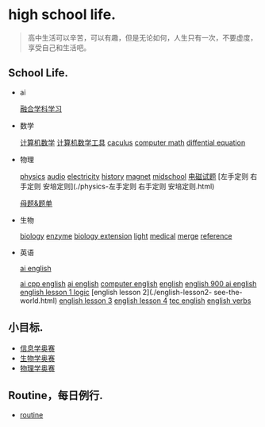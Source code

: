 # high school life.
> 高中生活可以辛苦，可以有趣，但是无论如何，人生只有一次，不要虚度，享受自己和生活吧。



## School Life.

- ai

  [融合学科学习](./ai-merge.html)

- 数学

  [计算机数学](./computer-math.html)
  [计算机数学工具](./computer-math-tools.html)
  [caculus](./math-caculus.html)
  [computer math](./math-computer.html)
  [diffential equation](./math-differential-equation.html)

- 物理

  [physics](./physics.html)
  [audio](./physics_audio.html)
  [electricity](./physics-electricity.html)
  [history](./physics-history.html)
  [magnet](./physics-magnet.html)
  [midschool](./physics-midshcool.html)
  [电磁试题](./physics-电磁试题.html)
  [左手定则 右手定则 安培定则](./physics-左手定则 右手定则 安培定则.html)

  [母题&题单](./physics_test.html)

- 生物

  [biology](./biology.html)
  [enzyme](./biology-enzyme.html)
  [biology extension](./biology-extension.html)
  [light](./biology-light.html)
  [medical](./biology-medical.html)
  [merge](./biology-merge.html)
  [reference](./biology-references.html)

- 英语

  [ai english](./ai-english.html)
  
  [ai cpp english](./ai-cpp-english.html)
  [ai english](./ai-english.html)
  [computer english](./computer-english.html)
  [english](./english.html)
  [english 900 ](./english-900.html)
  [ai english](./english-ai-log.html)
  [english lesson 1 logic](./english-lesson1-logic.html)
  [english lesson 2](./english-lesson2- see-the-world.html)
  [english lesson 3](./english-lesson3-taking-care-of-yourself.html)
  [english lesson 4](./english-lesson-4.html)
  [tec english](./english-tec-english.html)
  [english verbs](./english-verbs-that-start-with-d.html)

##  小目标.

- [信息学奥赛](./noi.html)
- [生物学奥赛](./biology.html)
- [物理学奥赛]()

## Routine，每日例行.

- [routine](./routine.html)

  